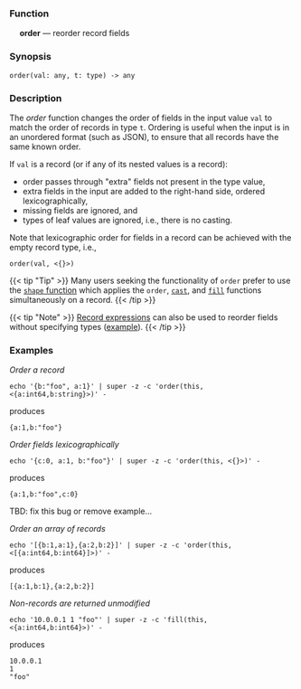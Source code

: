 ### Function

&emsp; **order** &mdash; reorder record fields

### Synopsis

```
order(val: any, t: type) -> any
```

### Description

The _order_ function changes the order of fields in the input value `val`
to match the order of records in type `t`. Ordering is useful when the
input is in an unordered format (such as JSON), to ensure that all records
have the same known order.

If `val` is a record (or if any of its nested values is a record):
* order passes through "extra" fields not present in the type value,
* extra fields in the input are added to the right-hand side, ordered lexicographically,
* missing fields are ignored, and
* types of leaf values are ignored, i.e., there is no casting.

Note that lexicographic order for fields in a record can be achieved with
the empty record type, i.e.,
```
order(val, <{}>)
```
{{< tip "Tip" >}}
Many users seeking the functionality of `order` prefer to use the
[`shape` function](./shape.md) which applies the `order`, [`cast`](./cast.md),
and [`fill`](./fill.md) functions simultaneously on a record.
{{< /tip >}}

{{< tip "Note" >}}
[Record expressions](../expressions.md#record-expressions) can also be used to
reorder fields without specifying types ([example](../shaping.md#order)).
{{< /tip >}}

### Examples

_Order a record_
```mdtest-command
echo '{b:"foo", a:1}' | super -z -c 'order(this, <{a:int64,b:string}>)' -
```
produces
```mdtest-output
{a:1,b:"foo"}
```
_Order fields lexicographically_
```mdtest-command
echo '{c:0, a:1, b:"foo"}' | super -z -c 'order(this, <{}>)' -
```
produces
```mdtest-output
{a:1,b:"foo",c:0}
```

TBD: fix this bug or remove example...

_Order an array of records_
```mdtest-command-skip
echo '[{b:1,a:1},{a:2,b:2}]' | super -z -c 'order(this, <[{a:int64,b:int64}]>)' -
```
produces
```mdtest-output-skip
[{a:1,b:1},{a:2,b:2}]
```

_Non-records are returned unmodified_
```mdtest-command
echo '10.0.0.1 1 "foo"' | super -z -c 'fill(this, <{a:int64,b:int64}>)' -
```
produces
```mdtest-output
10.0.0.1
1
"foo"
```
